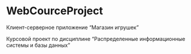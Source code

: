 # WebCourceProject
Клиент-серверное приложение “Магазин игрушек”

Курсовой проект по дисциплине “Распределенные информационные системы и базы данных”
